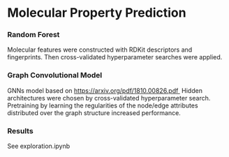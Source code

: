 # Molecular Property Prediction

### Random Forest
Molecular features were constructed with RDKit descriptors and fingerprints. Then cross-validated hyperparameter searches were applied.




### Graph Convolutional Model
GNNs model based on https://arxiv.org/pdf/1810.00826.pdf 
Hidden architectures were chosen by cross-validated hyperparameter search. 
Pretraining by learning the regularities of the node/edge attributes distributed over the graph structure increased performance.

### Results

See exploration.ipynb
